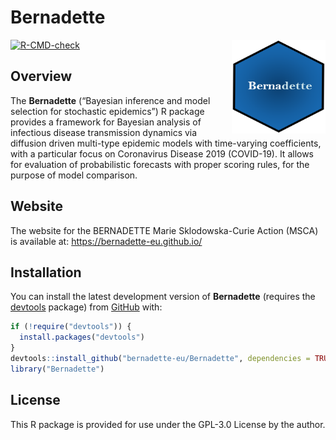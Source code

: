 
<!-- README.md is generated from README.Rmd. Please edit that file -->

# Bernadette

<img src="https://github.com/bernadette-eu/bernadette-eu.github.io/blob/9588dba70edb87adc5b026ec0ae1912c290bfeb0/images/abc.png" align="right" height="150px" width="150px"/>

<!-- badges: start -->

[![R-CMD-check](https://github.com/bernadette-eu/Bernadette/workflows/R-CMD-check/badge.svg)](https://github.com/bernadette-eu/Bernadette/actions)
<!-- badges: end -->

## Overview

The **Bernadette** (“Bayesian inference and model selection for
stochastic epidemics”) R package provides a framework for Bayesian
analysis of infectious disease transmission dynamics via diffusion
driven multi-type epidemic models with time-varying coefficients, with a
particular focus on Coronavirus Disease 2019 (COVID-19). It allows for
evaluation of probabilistic forecasts with proper scoring rules, for the
purpose of model comparison.

## Website

The website for the BERNADETTE Marie Sklodowska-Curie Action (MSCA) is
available at: <https://bernadette-eu.github.io/>

## Installation

You can install the latest development version of **Bernadette**
(requires the [devtools](https://github.com/r-lib/devtools) package)
from [GitHub](https://github.com/) with:

``` r
if (!require("devtools")) {
  install.packages("devtools")
}
devtools::install_github("bernadette-eu/Bernadette", dependencies = TRUE, build_vignettes = FALSE)
library("Bernadette")
```

## License

This R package is provided for use under the GPL-3.0 License by the
author.
